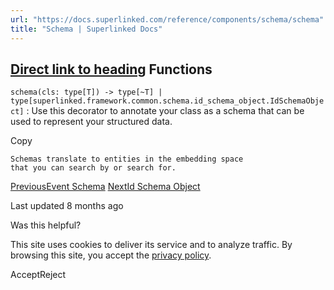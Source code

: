 ```yaml
---
url: "https://docs.superlinked.com/reference/components/schema/schema"
title: "Schema | Superlinked Docs"
---
```


## [Direct link to heading](https://docs.superlinked.com/reference/components/schema/schema\#functions)    Functions

`schema(cls: type[T]) ‑> type[~T] | type[superlinked.framework.common.schema.id_schema_object.IdSchemaObject]` : Use this decorator to annotate your class as a schema that can be used to represent your structured data.

Copy

```inline-grid min-w-full grid-cols-[auto_1fr] [count-reset:line] print:whitespace-pre-wrap
Schemas translate to entities in the embedding space
that you can search by or search for.
```

[PreviousEvent Schema](https://docs.superlinked.com/reference/components/schema/event_schema) [NextId Schema Object](https://docs.superlinked.com/reference/components/schema/id_schema_object)

Last updated 8 months ago

Was this helpful?

This site uses cookies to deliver its service and to analyze traffic. By browsing this site, you accept the [privacy policy](https://superlinked.com/policies/privacy-policy).

AcceptReject
